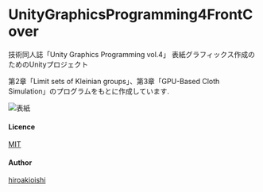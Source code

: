 # UnityGraphicsProgramming4FrontCover

技術同人誌「Unity Graphics Programming vol.4」 表紙グラフィックス作成のためのUnityプロジェクト

第2章「Limit sets of Kleinian groups」、第3章「GPU-Based Cloth Simulation」のプログラムをもとに作成しています.

![表紙](https://github.com/IndieVisualLab/UnityGraphicsProgramming4FrontCover/blob/master/img/cover_s.png "表紙")

#### Licence

[MIT](https://github.com/IndieVisualLab/UnityGraphicsProgramming4FrontCover/blob/master/LICENSE)

#### Author

[hiroakioishi](https://github.com/hiroakioishi)
